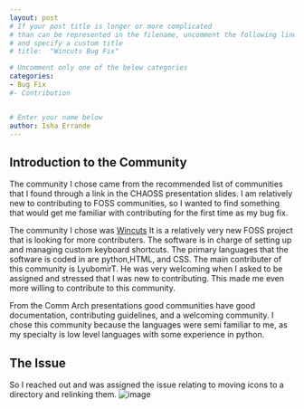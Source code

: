 ```yaml
---
layout: post
# If your post title is longer or more complicated
# than can be represented in the filename, uncomment the following line
# and specify a custom title
# title:  "Wincuts Bug Fix"

# Uncomment only one of the below categories
categories: 
- Bug Fix
#- Contribution


# Enter your name below
author: Isha Errande
---
```


## Introduction to the Community 

The community I chose came from the recommended list of communities that I found through a link in the CHAOSS presentation
slides. I am relatively new to contributing to FOSS communities, so I wanted to find something that would get me familiar 
with contributing for the first time as my bug fix. 

The community I chose was [Wincuts](https://github.com/LyubomirT/wincuts)  It is a relatively very new FOSS project that
is looking for more contributers. The software is in charge of setting up and managing custom keyboard shortcuts. The
primary languages that the software is coded in are python,HTML, and CSS. The main contributer of this community is 
LyubomirT. He was very welcoming when I asked to be assigned and stressed that I was new to contributing. This made
me even more willing to contribute to this community. 

From the Comm Arch presentations good communities have good documentation, contributing guidelines, and a welcoming 
community. I chose this community because the languages were semi familiar to me, as my specialty is low level languages
with some experience in python. 

## The Issue

So I reached out and was assigned the issue relating to moving icons to a directory and relinking them. 
![image](https://github.com/ise8933/hfoss2024-blogs/assets/90360951/c34cbb76-e652-412c-81ff-faf8c91848cd)


